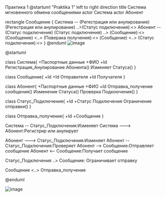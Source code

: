 Практика 1
@startuml "Praktika 1"
left to right direction
title Система мгновенного обмена сообщениями
actor Система
actor Абонент

rectangle Сообщение {
Система -- (Регестрация или анулирование)
(Регестрация или анулирование) ..>(Статус подключения):<<include>>
Абонент -- (Статус подключения)
(Статус подключения) ..> (Cообщение):<<include>>
(Cообщение) <..> (Поверака получения):<<include>>
(Cообщение) <..> (Статус подключения):<<include>>
}
@enduml
  ![image](https://user-images.githubusercontent.com/45264292/225944473-3d0491ea-9fa5-4b80-bc33-64737052d527.png)

@startuml

class Система{
+Паспортные данные
+ФИО
+Id
Регистрация_Анулирование Абонента()
Изменяет Статуса()
}

class Сообщение{
+Id
+Id Отправителя
+Id Получателя
}

class Абонент{
+Паспортные данные
+ФИО
+Id
Отправка_получение сообщения()
Изменение Статуса()
Проверка Подкоючения()
}

class Статус_Подключения{
+Id
+Статус Подключения
Ограничение отправки()
}

class Отправка_получение{
+Id
+Сообщение
}

Система -- Статус_Подключения:Изменяет
Система ---> Абонент:Регистрир или анулирует

Абонент ---> Статус_Подключения:Изменяет
Абонент -- Статус_Подключения:Проверяет
Абонент --> Сообщение:Отправляет сообщение
Абонент <-- Сообщение:Получает сообщение

Статус_Подключения ..> Сообщение: Ограничивает отправку

Сообщение <..> Отправка_получение

@enduml
  
![image](https://user-images.githubusercontent.com/45264292/225944610-ffa19ac5-1abd-47b5-bc5e-b33565862d1f.png)
